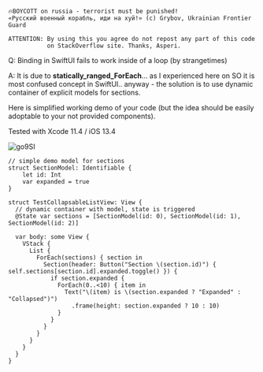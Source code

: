 ```
🔥BOYCOTT on russia - terrorist must be punished!
«Русский военный корабль, иди на хуй!» (c) Grybov, Ukrainian Frontier Guard

ATTENTION: By using this you agree do not repost any part of this code
           on StackOverflow site. Thanks, Asperi.
```

Q: Binding in SwiftUI fails to work inside of a loop (by strangetimes)

A: It is due to **statically_ranged_ForEach**... as I experienced here on SO it is most confused concept in SwiftUI.. anyway - the solution is to use dynamic container of explicit models for sections. 

Here is simplified working demo of your code (but the idea should be easily adoptable to your not provided components).

Tested with Xcode 11.4 / iOS 13.4

![go9SI](https://user-images.githubusercontent.com/62171579/177030404-7716870d-0339-4101-8733-a82550cfdc87.gif)

```
// simple demo model for sections
struct SectionModel: Identifiable {
    let id: Int
    var expanded = true
}

struct TestCollapsableListView: View {
  // dynamic container with model, state is triggered
  @State var sections = [SectionModel(id: 0), SectionModel(id: 1), SectionModel(id: 2)]

  var body: some View {
    VStack {
      List {
        ForEach(sections) { section in
          Section(header: Button("Section \(section.id)") { self.sections[section.id].expanded.toggle() }) {
            if section.expanded {
              ForEach(0..<10) { item in
                Text("\(item) is \(section.expanded ? "Expanded" : "Collapsed")")
                  .frame(height: section.expanded ? 10 : 10)
              }
            }
          }
        }
      }
    }
  }
}
```
